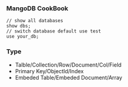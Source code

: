 ### MangoDB CookBook

```
// show all databases 
show dbs; 
// switch database default use test  
use your_db;
```
### Type
- Talble/Collection/Row/Document/Col/Field
- Primary Key/ObjectId/Index
- Embeded Table/Embeded Document/Array

